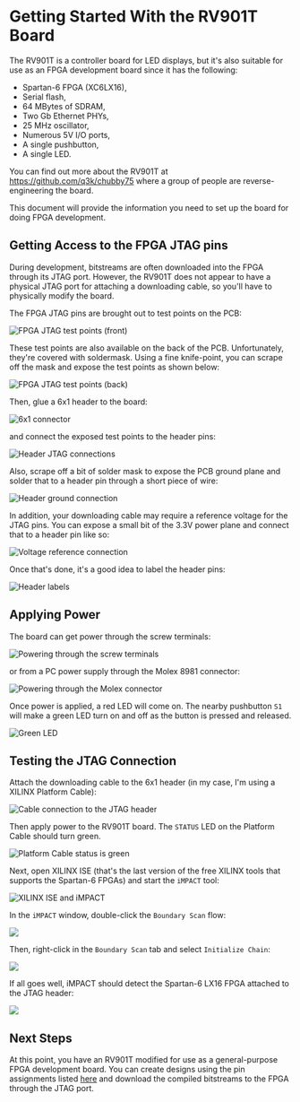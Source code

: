 # Getting Started With the RV901T Board

The RV901T is a controller board for LED displays, but it's also suitable
for use as an FPGA development board since it has the following:

* Spartan-6 FPGA (XC6LX16),
* Serial flash,
* 64 MBytes of SDRAM,
* Two Gb Ethernet PHYs,
* 25 MHz oscillator,
* Numerous 5V I/O ports,
* A single pushbutton,
* A single LED.

You can find out more about the RV901T at https://github.com/q3k/chubby75
where a group of people are reverse-engineering the board.

This document will provide the information you need to set up the board
for doing FPGA development.


## Getting Access to the FPGA JTAG pins

During development, bitstreams are often downloaded into the FPGA through its JTAG port.
However, the RV901T does not appear to have a physical JTAG port for
attaching a downloading cable, so you'll have to physically modify the board.

The FPGA JTAG pins are brought out to test points on the PCB:

![FPGA JTAG test points (front)](jtag_test_points_front.jpg)

These test points are also available on the back of the PCB.
Unfortunately, they're covered with soldermask.
Using a fine knife-point, you can scrape off the mask and expose the 
test points as shown below:

![FPGA JTAG test points (back)](jtag_test_points_back.jpg)

Then, glue a 6x1 header to the board:

![6x1 connector](6x1_header.jpg)

and connect the exposed test points to the header pins:

![Header JTAG connections](header_jtag_connections.jpg)

Also, scrape off a bit of solder mask to expose the PCB ground plane and
solder that to a header pin through a short piece of wire:

![Header ground connection](header_ground_connection.jpg)

In addition, your downloading cable may require a reference voltage for the
JTAG pins. You can expose a small bit of the 3.3V power plane and connect that
to a header pin like so:

![Voltage reference connection](voltage_reference_connection.jpg)

Once that's done, it's a good idea to label the header pins:

![Header labels](header_labels.jpg)


## Applying Power

The board can get power through the screw terminals:

![Powering through the screw terminals](screw_terminal_power.jpg)

or from a PC power supply through the Molex 8981 connector:

![Powering through the Molex connector](molex_power.jpg)

Once power is applied, a red LED will come on.
The nearby pushbutton `S1` will make a green LED turn on and off
as the button is pressed and released.

![Green LED](green_led.jpg)


## Testing the JTAG Connection

Attach the downloading cable to the 6x1 header (in my case, I'm using a XILINX Platform Cable):

![Cable connection to the JTAG header](cable_connection.jpg)

Then apply power to the RV901T board.
The `STATUS` LED on the Platform Cable should turn green.

![Platform Cable status is green](platform_status_green.jpg)

Next, open XILINX ISE (that's the last version of the free XILINX tools
that supports the Spartan-6 FPGAs) and start the `iMPACT` tool:

![XILINX ISE and iMPACT](start_impact.png)

In the `iMPACT` window, double-click the `Boundary Scan` flow:

![](boundary_scan.png)

Then, right-click in the `Boundary Scan` tab and select `Initialize Chain`:

![](scan_chain.png)

If all goes well, iMPACT should detect the Spartan-6 LX16 FPGA attached to the JTAG header:

![](xc6slx16_detected.png)


## Next Steps

At this point, you have an RV901T modified for use as a 
general-purpose FPGA development board.
You can create designs using the pin assignments listed [here](https://github.com/q3k/chubby75/blob/master/doc/hardware.md)
and download the compiled bitstreams to the FPGA through the JTAG port.
